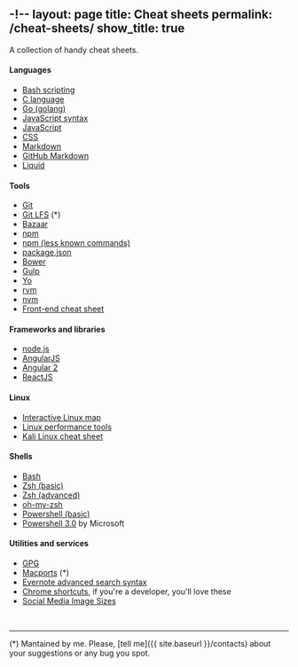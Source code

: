-!--
layout: page
title: Cheat sheets
permalink: /cheat-sheets/
show_title: true
---

A collection of handy cheat sheets.

#### Languages

- [Bash scripting](http://steve-parker.org/sh/cheatsheet.pdf)
- [C language](http://www.digilife.be/quickreferences/qrc/c%20reference%20card%20(ansi)%202.2.pdf)
- [Go (golang)](https://github.com/a8m/go-lang-cheat-sheet)
- [JavaScript syntax](https://www.cheatography.com/davechild/cheat-sheets/javascript/pdf/)
- [JavaScript](http://www.cheat-sheets.org/saved-copy/jsquick.pdf)
- [CSS](http://cssreference.io)
- [Markdown](http://assemble.io/docs/Cheatsheet-Markdown.html)
- [GitHub Markdown](https://github.com/adam-p/markdown-here/wiki/Markdown-Cheatsheet)
- [Liquid](https://shopify.github.io/liquid/)

#### Tools

- [Git](https://training.github.com/kit/downloads/github-git-cheat-sheet.pdf)
- [Git LFS](https://www.evernote.com/l/AEP8T9PEm6BDp4I0PyLsBzjfv0-_Xe77QME) (*)
- [Bazaar](http://doc.bazaar.canonical.com/beta/en/_static/en/bzr-en-quick-reference.pdf)
- [npm](http://browsenpm.org/help)
- [npm (less known commands)](https://gist.github.com/AvnerCohen/4051934)
- [package.json](https://docs.npmjs.com/files/package.json)
- [Bower](https://github.com/sawmac/cheatsheet-bower)
- [Gulp](https://github.com/osscafe/gulp-cheatsheet)
- [Yo](http://yeoman.io/learning/index.html)
- [rvm](http://cheat.errtheblog.com/s/rvm)
- [nvm](https://github.com/creationix/nvm#usage)
- [Front-end cheat sheet](https://github.com/OpenSourceWorkflow/front-end-cheatsheet/blob/master/pdf/front-end-cheat-sheet.pdf)

#### Frameworks and libraries

- [node.js](http://overapi.com/nodejs)
- [AngularJS](https://egghead.io/articles/angularjs-core-services-directive-definition-object-and-ui-router-cheat-sheets)
- [Angular 2](https://angular.io/docs/js/latest/guide/cheatsheet.html)
- [ReactJS](https://github.com/azat-co/cheatsheets/tree/master/react)

#### Linux

- [Interactive Linux map](http://www.makelinux.net/kernel_map/)
- [Linux performance tools](http://i.imgur.com/2NAvHn1.png)
- [Kali Linux cheat sheet](https://www.latesthackingnews.com/wp-content/uploads/2015/08/Kali_Linux_Cheat_Sheet.png)

#### Shells

- [Bash](http://cli.learncodethehardway.org/bash_cheat_sheet.pdf)
- [Zsh (basic)](http://ivan.kanis.fr/zsh.pdf)
- [Zsh (advanced)](http://www.bash2zsh.com/zsh_refcard/refcard.pdf)
- [oh-my-zsh](https://github.com/robbyrussell/oh-my-zsh/wiki/Cheatsheet)
- [Powershell (basic)](https://ramblingcookiemonster.github.io/images/Cheat-Sheets/powershell-basic-cheat-sheet2.pdf)
- [Powershell 3.0](https://download.microsoft.com/download/2/1/2/2122F0B9-0EE6-4E6D-BFD6-F9DCD27C07F9/WS12_QuickRef_Download_Files/PowerShell_LangRef_v3.pdf) by Microsoft

#### Utilities and services

- [GPG](http://stuff.imeos.org/persistent/gpg-cheatsheet.pdf)
- [Macports](https://www.evernote.com/l/AEN9AooVEstBeJug_-cdfwbO_sJbxR9HfJA) (*)
- [Evernote advanced search syntax](https://help.evernote.com/hc/en-us/articles/208313828)
- [Chrome shortcuts](https://support.google.com/chrome/answer/157179?hl=en), if you're a developer, you'll love these
- [Social Media Image Sizes](http://www.mainstreethost.com/blog/social-media-image-size-cheat-sheet/)

<br>

---

(*) Mantained by me. Please, [tell me]({{ site.baseurl }}/contacts) about your suggestions or any bug you spot.
